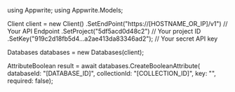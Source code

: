 using Appwrite;
using Appwrite.Models;

Client client = new Client()
    .SetEndPoint("https://[HOSTNAME_OR_IP]/v1") // Your API Endpoint
    .SetProject("5df5acd0d48c2") // Your project ID
    .SetKey("919c2d18fb5d4...a2ae413da83346ad2"); // Your secret API key

Databases databases = new Databases(client);

AttributeBoolean result = await databases.CreateBooleanAttribute(
    databaseId: "[DATABASE_ID]",
    collectionId: "[COLLECTION_ID]",
    key: "",
    required: false);